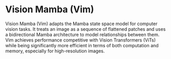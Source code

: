 # Vision Mamba (Vim)

Vision Mamba (Vim) adapts the Mamba state space model for computer vision tasks. It treats an image as a sequence of flattened patches and uses a bidirectional Mamba architecture to model relationships between them. Vim achieves performance competitive with Vision Transformers (ViTs) while being significantly more efficient in terms of both computation and memory, especially for high-resolution images. 